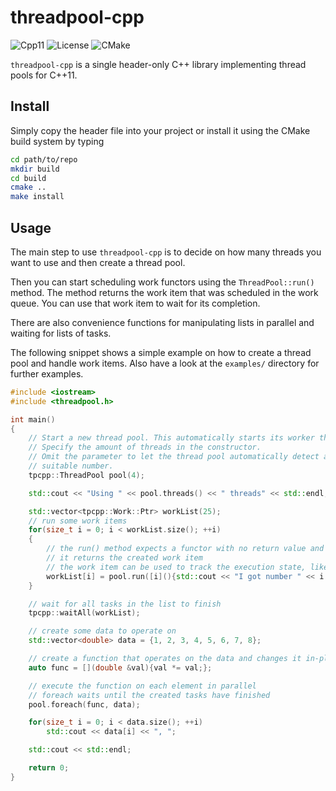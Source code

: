 # threadpool-cpp

![Cpp11](https://img.shields.io/badge/C%2B%2B-11-blue.svg)
![License](https://img.shields.io/packagist/l/doctrine/orm.svg)
![CMake](https://github.com/Rookfighter/threadpool-cpp/actions/workflows/cmake.yml/badge.svg)

`threadpool-cpp` is a single header-only C++ library implementing thread pools for C++11.

## Install

Simply copy the header file into your project or install it using
the CMake build system by typing

```bash
cd path/to/repo
mkdir build
cd build
cmake ..
make install
```

## Usage

The main step to use `threadpool-cpp` is to decide on how many threads you want to use
and then create a thread pool.

Then you can start scheduling work functors using the `ThreadPool::run()` method. The method
returns the work item that was scheduled in the work queue. You can use that work item to
wait for its completion.

There are also convenience functions for manipulating lists in parallel and waiting
for lists of tasks.

The following snippet shows a simple example on how to create a thread pool and handle work items.
Also have a look at the `examples/` directory for further examples.

```cpp
#include <iostream>
#include <threadpool.h>

int main()
{
    // Start a new thread pool. This automatically starts its worker threads.
    // Specify the amount of threads in the constructor.
    // Omit the parameter to let the thread pool automatically detect a
    // suitable number.
    tpcpp::ThreadPool pool(4);

    std::cout << "Using " << pool.threads() << " threads" << std::endl;

    std::vector<tpcpp::Work::Ptr> workList(25);
    // run some work items
    for(size_t i = 0; i < workList.size(); ++i)
    {
        // the run() method expects a functor with no return value and parameters
        // it returns the created work item
        // the work item can be used to track the execution state, like Completed, Errored, etc.
        workList[i] = pool.run([i](){std::cout << "I got number " << i << std::endl;});
    }

    // wait for all tasks in the list to finish
    tpcpp::waitAll(workList);

    // create some data to operate on
    std::vector<double> data = {1, 2, 3, 4, 5, 6, 7, 8};

    // create a function that operates on the data and changes it in-place
    auto func = [](double &val){val *= val;};

    // execute the function on each element in parallel
    // foreach waits until the created tasks have finished
    pool.foreach(func, data);

    for(size_t i = 0; i < data.size(); ++i)
        std::cout << data[i] << ", ";

    std::cout << std::endl;

    return 0;
}
```
